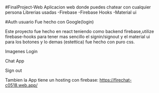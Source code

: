 #FinalProject-Web
Aplicacion web donde puedes chatear con cualquier persona
Librerias usadas
-Firebase
-Firebase Hooks
-Material ui

#Auth usuario
Fue hecho con Google(login)

Este proyecto fue hecho en react teniendo como backend firebase,utilize firebase-hooks para tener mas sencillo el signin/signout y el material ui para los botones y lo demas
(estettica) fue hecho con puro css.

Imagenes
Login

Chat App

Sign out

Tambien la App tiene un hosting con firebase:
https://firechat-c0518.web.app/




